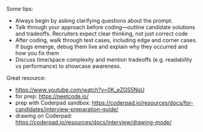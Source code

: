 
Some tips:
- Always begin by asking clarifying questions about the prompt.
- Talk through your approach before coding—outline candidate solutions and tradeoffs. Recruiters expect clear thinking, not just correct code
- After coding, walk through test cases, including edge and corner cases. If bugs emerge, debug them live and explain why they occurred and how you fix them
- Discuss time/space complexity and mention tradeoffs (e.g. readability vs performance) to showcase awareness.

 




Great resource: 
- https://www.youtube.com/watch?v=0K_eZGS5NsU
- for prep: https://neetcode.io/
- prep with Coderpad sandbox: https://coderpad.io/resources/docs/for-candidates/interview-preparation-guide/
- drawing on Coderpad: https://coderpad.io/resources/docs/interview/drawing-mode/
